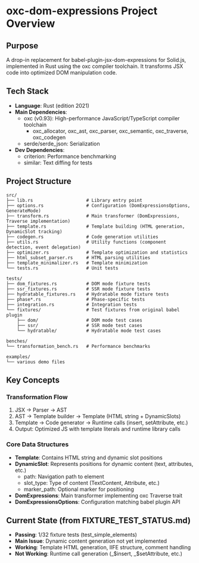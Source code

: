 # oxc-dom-expressions Project Overview

## Purpose
A drop-in replacement for babel-plugin-jsx-dom-expressions for Solid.js, implemented in Rust using the oxc compiler toolchain. It transforms JSX code into optimized DOM manipulation code.

## Tech Stack
- **Language**: Rust (edition 2021)
- **Main Dependencies**:
  - oxc (v0.93): High-performance JavaScript/TypeScript compiler toolchain
    - oxc_allocator, oxc_ast, oxc_parser, oxc_semantic, oxc_traverse, oxc_codegen
  - serde/serde_json: Serialization
- **Dev Dependencies**:
  - criterion: Performance benchmarking
  - similar: Text diffing for tests

## Project Structure
```
src/
├── lib.rs                    # Library entry point
├── options.rs                # Configuration (DomExpressionsOptions, GenerateMode)
├── transform.rs              # Main transformer (DomExpressions, Traverse implementation)
├── template.rs               # Template building (HTML generation, DynamicSlot tracking)
├── codegen.rs                # Code generation utilities
├── utils.rs                  # Utility functions (component detection, event delegation)
├── optimizer.rs              # Template optimization and statistics
├── html_subset_parser.rs     # HTML parsing utilities
├── template_minimalizer.rs   # Template minimization
└── tests.rs                  # Unit tests

tests/
├── dom_fixtures.rs           # DOM mode fixture tests
├── ssr_fixtures.rs           # SSR mode fixture tests
├── hydratable_fixtures.rs    # Hydratable mode fixture tests
├── phase*.rs                 # Phase-specific tests
├── integration.rs            # Integration tests
└── fixtures/                 # Test fixtures from original babel plugin
    ├── dom/                  # DOM mode test cases
    ├── ssr/                  # SSR mode test cases
    └── hydratable/           # Hydratable mode test cases

benches/
└── transformation_bench.rs   # Performance benchmarks

examples/
└── various demo files
```

## Key Concepts

### Transformation Flow
1. JSX → Parser → AST
2. AST → Template builder → Template (HTML string + DynamicSlots)
3. Template → Code generator → Runtime calls (insert, setAttribute, etc.)
4. Output: Optimized JS with template literals and runtime library calls

### Core Data Structures
- **Template**: Contains HTML string and dynamic slot positions
- **DynamicSlot**: Represents positions for dynamic content (text, attributes, etc.)
  - path: Navigation path to element
  - slot_type: Type of content (TextContent, Attribute, etc.)
  - marker_path: Optional marker for positioning
- **DomExpressions**: Main transformer implementing oxc Traverse trait
- **DomExpressionsOptions**: Configuration matching babel plugin API

## Current State (from FIXTURE_TEST_STATUS.md)
- **Passing**: 1/32 fixture tests (test_simple_elements)
- **Main Issue**: Dynamic content generation not yet implemented
- **Working**: Template HTML generation, IIFE structure, comment handling
- **Not Working**: Runtime call generation (_$insert, _$setAttribute, etc.)
